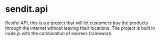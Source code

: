 # sendit.api
Restful API, this is a a project that will let customers buy the products through the internet without leaving their locations.
The project is built in node.js with the combination of express framework.
